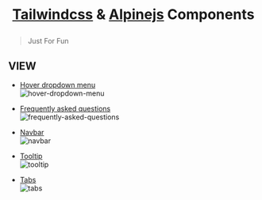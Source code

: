 <h1 align="center">

[Tailwindcss](https://tailwindcss.com/) & [Alpinejs](https://github.com/alpinejs/alpine/) Components

</h1>

> Just For Fun

## VIEW
 - [Hover dropdown menu](https://github.com/josuapsianturi/tac/blob/master/hover-dropdown-menu.html)   
![hover-dropdown-menu](https://raw.githubusercontent.com/josuapsianturi/tailwind-alpine-components/master/img/hover-dropdown-menu.png)

 - [Frequently asked questions](https://github.com/josuapsianturi/tac/blob/master/faq.html)   
![frequently-asked-questions](https://raw.githubusercontent.com/josuapsianturi/tailwind-alpine-components/master/img/faq.png)

 - [Navbar](https://github.com/josuapsianturi/tac/blob/master/navbar.html)   
![navbar](https://raw.githubusercontent.com/josuapsianturi/tailwind-alpine-components/master/img/navbar.png)

 - [Tooltip](https://github.com/josuapsianturi/tac/blob/master/tooltip.html)   
![tooltip](https://raw.githubusercontent.com/josuapsianturi/tailwind-alpine-components/master/img/tooltip.png)

 - [Tabs](https://github.com/josuapsianturi/tac/blob/master/tabs.html)   
![tabs](https://raw.githubusercontent.com/josuapsianturi/tailwind-alpine-components/master/img/tabs.png)


